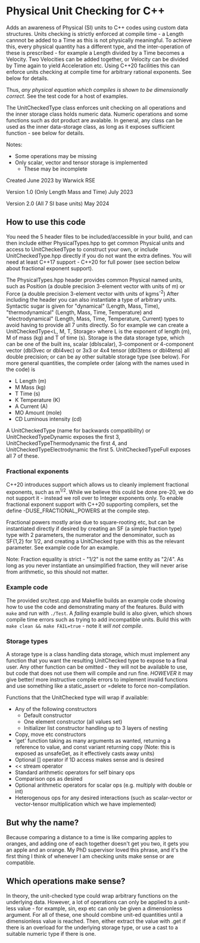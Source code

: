 # Physical Unit Checking for C++

Adds an awareness of Physical (SI) units to C++ codes using custom data
structures.
Units checking is strictly enforced at compile time - a Length cannnot be added to
a Time as this is not physically meaningful. 
To achieve this, every physical quantity has a different type, and the inter-operation of these is prescribed - for example a Length divided by a Time becomes a Velocity. 
Two Velocities can be added together, or Velocity can be divided by Time again to yield Acceleration etc. 
Using C++20 facilities this can enforce units checking at compile time for arbitrary rational exponents. See below for details.

Thus, _any physical equation which compiles is shown to be dimensionally correct_. See the test code for a host of examples.

The UnitCheckedType class enforces unit checking on all operations and the inner storage class holds numeric data. 
Numeric operations and some functions such as dot product are avalable. 
In general, any class can be used as the inner data-storage class, as long as it exposes sufficient function - see below for details. 

Notes:
* Some operations may be missing 
* Only scalar, vector and tensor storage is implemented
    * These may be incomplete


Created June 2023 by Warwick RSE

Version 1.0 (Only Length Mass and Time) July 2023

Version 2.0 (All 7 SI base units) May 2024
## How to use this code
You need the 5 header files to be included/accessible in your build, and can then include either PhysicalTypes.hpp to get common Physical units and access to UnitCheckedType to construct your own, or include UnitCheckedType.hpp directly if you do not want the extra defines.
You will need at least C++17 support - C++20 for full power (see section below about fractional exponent support).

The PhysicalTypes.hpp header provides common Physical named units, such as Position (a double precision 3-element vector with units of m) or Force (a double precision 3-element vector with units of kgms<sup>-2</sup>)
After including the header you can also instantiate a type of arbitrary units. Syntactic sugar is given for "dynamical" (Length, Mass, Time), "thermodynamical" (Length, Mass, Time, Temperature) and "electrodynamical" (Length, Mass, Time, Temperature, Current) types to avoid having to provide all 7 units directly. 
So for example we can create a UnitCheckedType\<L, M, T, Storage\> where
L is the exponent of length (m), M of mass (kg) and T of time (s). Storage is the data storage type, which can be one of the built ins, scalar (dblscalar), 3-component or 4-component vector (dbl3vec or dbl4vec) or 3x3 or 4x4 tensor (dbl3tens or dbl4tens) all double precision; or can be ay other suitable storage type (see below). 
For more general quantities, the complete order (along with the names used in the code) is
* L Length (m)
* M Mass (kg)
* T Time (s)
* K Temperature (K)
* A Current (A)
* MO Amount (mole)
* CD Luminous intensity (cd)

A UnitCheckedType (name for backwards compatibility) or UnitCheckedTypeDynamic exposes the first 3, UnitCheckedTypeThermodynamic the first 4, and UnitCheckedTypeElectrodynamic the first 5. UnitCheckedTypeFull exposes all 7 of these.

### Fractional exponents
C++20 introduces support which allows us to cleanly implement fractional exponents, such as m<sup>1/2</sup>. While we believe this could be done pre-20, we do not support it - instead we roll over to Integer exponents only. To enable fractional exponent support with C++20 supporting compilers, set the define -DUSE\_FRACTIONAL\_POWERS at the compile step.

Fractional powers mostly arise due to square-rooting etc, but can be instantiated directly if desired by creating an SF (a simple fraction type) type with 2 parameters, the numerator and the denominator, such as SF{1,2} for 1/2, and creating a UnitChecked type with this as the relevant parameter. See example code for an example.

Note: Fraction equality is strict - "1/2" is not the same entity as "2/4". As long as you never instantiate an unsimplified fraction, they will never arise from arithmetic, so this should not matter. 

### Example code
The provided src/test.cpp and Makefile builds an example code showing how to use the code and demonstrating many of the features. Build with `make` and run with `./Test`. A _failing_ example build is also given, which shows compile time errors such as trying to add incompatible units. Build this with `make clean && make FAIL=true` - note it _will not compile_.



### Storage types
A storage type is a class handling data storage, which must implement any function that you want the resulting UnitChecked type to expose to a final user. Any other function can be omitted - they will not be available to use, but code that does not use them will compile and run fine. _HOWEVER_ it may give better/ more instructive compile errors to implement invalid functions and use something like a static\_assert or =delete to force non-compilation. 

Functions that the UnitChecked type will wrap if available:
* Any of the following constructors
    * Default constructor
    * One element constructor (all values set)
    * Initializer list constructor handling up to 3 layers of nesting
* Copy, move etc constructors
* 'get' function taking as many arguments as wanted, returning a reference to value, and const variant returning copy (Note: this is exposed as unsafeGet, as it effectively casts away units)
* Optional [] operator if 1D access makes sense and is desired
* << stream operator
* Standard arithmetic operators for self binary ops
* Comparison ops as desired
* Optional arithmetic operators for scalar ops (e.g. multiply with double or int)
* Heterogenous ops for any desired interactions (such as scalar-vector or vector-tensor multiplication which we have implemented)

## But why the name?
Because comparing a distance to a time is like comparing apples to oranges, and adding one of each together doesn't get you two, it gets you an apple and an orange. My PhD supervisor loved this phrase, and it's the first thing I think of whenever I am checking units make sense or are compatible.

## Which operations make sense?
In theory, the unit-checked type could wrap arbitrary functions on the underlying data. However, a lot of operations can only be applied to a unit-less value - for example, sin, exp etc can only be given a dimensionless argument. For all of these, one should combine unit-ed quantities until a dimensionless value is reached. Then, either extract the value with .get if there is an overload for the underlying storage type, or use a cast to a suitable numeric type if there is one.
